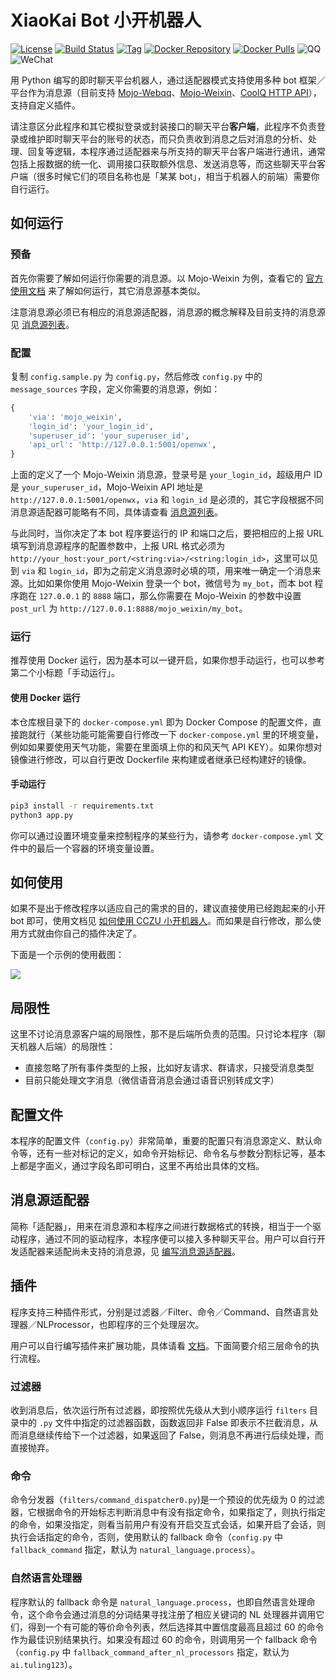 # XiaoKai Bot 小开机器人

[![License](https://img.shields.io/badge/license-GPLv3-blue.svg)](https://github.com/CCZU-DEV/xiaokai-bot/blob/master/LICENSE)
[![Build Status](https://travis-ci.org/CCZU-DEV/xiaokai-bot.svg?branch=master)](https://travis-ci.org/CCZU-DEV/xiaokai-bot)
[![Tag](https://img.shields.io/github/tag/CCZU-DEV/xiaokai-bot.svg)](https://github.com/CCZU-DEV/xiaokai-bot/tags)
[![Docker Repository](https://img.shields.io/badge/docker-richardchien/xiaokai--bot-blue.svg)](https://hub.docker.com/r/richardchien/xiaokai-bot/)
[![Docker Pulls](https://img.shields.io/docker/pulls/richardchien/xiaokai-bot.svg)](https://hub.docker.com/r/richardchien/xiaokai-bot/)
![QQ](https://img.shields.io/badge/qq-1647869577-orange.svg)
![WeChat](https://img.shields.io/badge/wechat-cczu__xiaokai-brightgreen.svg)

用 Python 编写的即时聊天平台机器人，通过适配器模式支持使用多种 bot 框架／平台作为消息源（目前支持 [Mojo-Webqq](https://github.com/sjdy521/Mojo-Webqq)、[Mojo-Weixin](https://github.com/sjdy521/Mojo-Weixin)、[CoolQ HTTP API](https://github.com/richardchien/coolq-http-api)），支持自定义插件。

请注意区分此程序和其它模拟登录或封装接口的聊天平台**客户端**，此程序不负责登录或维护即时聊天平台的账号的状态，而只负责收到消息之后对消息的分析、处理、回复等逻辑，本程序通过适配器来与所支持的聊天平台客户端进行通讯，通常包括上报数据的统一化、调用接口获取额外信息、发送消息等，而这些聊天平台客户端（很多时候它们的项目名称也是「某某 bot」，相当于机器人的前端）需要你自行运行。

## 如何运行

### 预备

首先你需要了解如何运行你需要的消息源。以 Mojo-Weixin 为例，查看它的 [官方使用文档](https://github.com/sjdy521/Mojo-Weixin#如何使用) 来了解如何运行，其它消息源基本类似。

注意消息源必须已有相应的消息源适配器，消息源的概念解释及目前支持的消息源见 [消息源列表](https://cczu-dev.github.io/xiaokai-bot/#/Message_Sources)。

### 配置

复制 `config.sample.py` 为 `config.py`，然后修改 `config.py` 中的 `message_sources` 字段，定义你需要的消息源，例如：

```python
{
    'via': 'mojo_weixin',
    'login_id': 'your_login_id',
    'superuser_id': 'your_superuser_id',
    'api_url': 'http://127.0.0.1:5001/openwx',
}
```

上面的定义了一个 Mojo-Weixin 消息源，登录号是 `your_login_id`，超级用户 ID 是 `your_superuser_id`，Mojo-Weixin API 地址是 `http://127.0.0.1:5001/openwx`，`via` 和 `login_id` 是必须的，其它字段根据不同消息源适配器可能略有不同，具体请查看 [消息源列表](https://cczu-dev.github.io/xiaokai-bot/#/Message_Sources)。

与此同时，当你决定了本 bot 程序要运行的 IP 和端口之后，要把相应的上报 URL 填写到消息源程序的配置参数中，上报 URL 格式必须为 `http://your_host:your_port/<string:via>/<string:login_id>`，这里可以见到 `via` 和 `login_id`，即为之前定义消息源时必填的项，用来唯一确定一个消息来源。比如如果你使用 Mojo-Weixin 登录一个 bot，微信号为 `my_bot`，而本 bot 程序跑在 `127.0.0.1` 的 `8888` 端口，那么你需要在 Mojo-Weixin 的参数中设置 `post_url` 为 `http://127.0.0.1:8888/mojo_weixin/my_bot`。

### 运行

推荐使用 Docker 运行，因为基本可以一键开启，如果你想手动运行，也可以参考第二个小标题「手动运行」。

#### 使用 Docker 运行

本仓库根目录下的 `docker-compose.yml` 即为 Docker Compose 的配置文件，直接跑就行（某些功能可能需要自行修改一下 `docker-compose.yml` 里的环境变量，例如如果要使用天气功能，需要在里面填上你的和风天气 API KEY）。如果你想对镜像进行修改，可以自行更改 Dockerfile 来构建或者继承已经构建好的镜像。

#### 手动运行

```sh
pip3 install -r requirements.txt
python3 app.py
```

你可以通过设置环境变量来控制程序的某些行为，请参考 `docker-compose.yml` 文件中的最后一个容器的环境变量设置。

## 如何使用

如果不是出于修改程序以适应自己的需求的目的，建议直接使用已经跑起来的小开 bot 即可，使用文档见 [如何使用 CCZU 小开机器人](http://fenkipedia.cn/wiki/%E5%A6%82%E4%BD%95%E4%BD%BF%E7%94%A8CCZU%E5%B0%8F%E5%BC%80%E6%9C%BA%E5%99%A8%E4%BA%BA)。而如果是自行修改，那么使用方式就由你自己的插件决定了。

下面是一个示例的使用截图：

![](https://ww3.sinaimg.cn/large/006tNbRwgw1fb4a75bp2dj30ku1nsaey.jpg)

## 局限性

这里不讨论消息源客户端的局限性，那不是后端所负责的范围。只讨论本程序（聊天机器人后端）的局限性：

- 直接忽略了所有事件类型的上报，比如好友请求、群请求，只接受消息类型
- 目前只能处理文字消息（微信语音消息会通过语音识别转成文字）

## 配置文件

本程序的配置文件（`config.py`）非常简单，重要的配置只有消息源定义、默认命令等，还有一些对标记的定义，如命令开始标记、命令名与参数分割标记等，基本上都是字面义，通过字段名即可明白，这里不再给出具体的文档。

## 消息源适配器

简称「适配器」，用来在消息源和本程序之间进行数据格式的转换，相当于一个驱动程序，通过不同的驱动程序，本程序便可以接入多种聊天平台。用户可以自行开发适配器来适配尚未支持的消息源，见 [编写消息源适配器](https://cczu-dev.github.io/xiaokai-bot/#/Write_Adapter)。

## 插件

程序支持三种插件形式，分别是过滤器／Filter、命令／Command、自然语言处理器／NLProcessor，也即程序的三个处理层次。

用户可以自行编写插件来扩展功能，具体请看 [文档](https://cczu-dev.github.io/xiaokai-bot/)。下面简要介绍三层命令的执行流程。

### 过滤器

收到消息后，依次运行所有过滤器，即按照优先级从大到小顺序运行 `filters` 目录中的 `.py` 文件中指定的过滤器函数，函数返回非 False 即表示不拦截消息，从而消息继续传给下一个过滤器，如果返回了 False，则消息不再进行后续处理，而直接抛弃。

### 命令

命令分发器（`filters/command_dispatcher0.py`)是一个预设的优先级为 0 的过滤器，它根据命令的开始标志判断消息中有没有指定命令，如果指定了，则执行指定的命令，如果没指定，则看当前用户有没有开启交互式会话，如果开启了会话，则执行会话指定的命令，否则，使用默认的 fallback 命令（`config.py` 中 `fallback_command` 指定，默认为 `natural_language.process`）。

### 自然语言处理器

程序默认的 fallback 命令是 `natural_language.process`，也即自然语言处理命令，这个命令会通过消息的分词结果寻找注册了相应关键词的 NL 处理器并调用它们，得到一个有可能的等价命令列表，然后选择其中置信度最高且超过 60 的命令作为最佳识别结果执行。如果没有超过 60 的命令，则调用另一个 fallback 命令（`config.py` 中 `fallback_command_after_nl_processors` 指定，默认为 `ai.tuling123`）。

